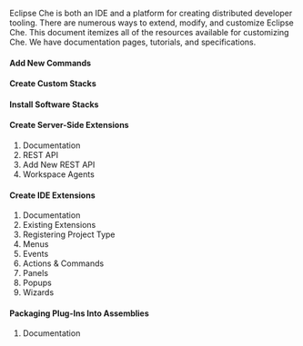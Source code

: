 Eclipse Che is both an IDE and a platform for creating distributed developer tooling. There are numerous ways to extend, modify, and customize Eclipse Che. This document itemizes all of the resources available for customizing Che. We have documentation pages, tutorials, and specifications.

#### Add New Commands
#### Create Custom Stacks
#### Install Software Stacks

#### Create Server-Side Extensions
1. Documentation
2. REST API
3. Add New REST API
4. Workspace Agents

#### Create IDE Extensions
1. Documentation
2. Existing Extensions
3. Registering Project Type
4. Menus
5. Events
6. Actions & Commands
7. Panels
8. Popups
9. Wizards

#### Packaging Plug-Ins Into Assemblies
1. Documentation
